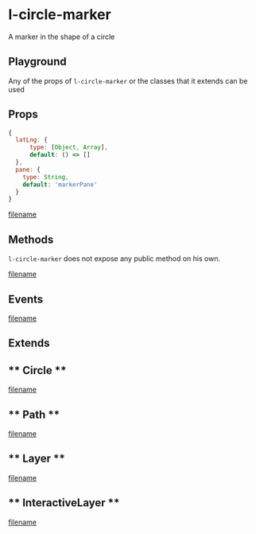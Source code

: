 # l-circle-marker

A marker in the shape of a circle

## Playground
Any of the props of `l-circle-marker` or the classes that it extends can be used

<vuep template="#circle-marker-example"></vuep>


<script v-pre type="text/x-template" id="circle-marker-example">

<template>
  <l-map style="height: 100%; width: 100%" :zoom="zoom" :center="center">
    <l-tile-layer :url="url"></l-tile-layer>
    <l-circle-marker
      :lat-lng="circle.center"
      :radius="circle.radius"
      :color="circle.color"
    />
  </l-map>
</template>

<script>

Vue.component('l-map', Vue2Leaflet.LMap)
Vue.component('l-tile-layer', Vue2Leaflet.LTileLayer)
Vue.component('l-circle-marker', Vue2Leaflet.LCircleMarker)

export default {
  data () {
    return {
      url: 'http://{s}.tile.osm.org/{z}/{x}/{y}.png',
      zoom: 8,
      center: [47.313220, -1.319482],
      circle: {
        center: [47.413220, -1.0482],
        radius: 6,
        color: 'red'
      },
    };
  }
}
</script>
</script>

## Props

```js
{
  latLng: {
      type: [Object, Array],
      default: () => []
  },
  pane: {
    type: String,
    default: 'markerPane'
  }
}
```

[filename](../props-notice.md ':include')

## Methods

`l-circle-marker` does not expose any public method on his own.

[filename](../methods-notice.md ':include')

## Events

[filename](../shared-events.md ':include')

## Extends

<!-- tabs:start -->

## ** Circle **

[filename](../../mixins/circle.md ':include')

## ** Path **

[filename](../../mixins/path.md ':include')

## ** Layer **

[filename](../../mixins/layer.md ':include')

## ** InteractiveLayer **

[filename](../../mixins/interactive-layer.md ':include')

<!-- tabs:end -->
